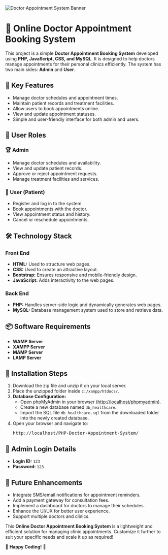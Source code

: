 
<body>

  <div class="banner">
    <img src="link_to_banner_image" alt="Doctor Appointment System Banner">
  </div>

  <h1>🏥 Online Doctor Appointment Booking System</h1>

  <p>This project is a simple <strong>Doctor Appointment Booking System</strong> developed using <strong>PHP, JavaScript, CSS, and MySQL</strong>. It is designed to help doctors manage appointments for their personal clinics efficiently. The system has two main sides: <strong>Admin</strong> and <strong>User</strong>.</p>

  <h2>🎯 Key Features</h2>
  <ul>
    <li>Manage doctor schedules and appointment times.</li>
    <li>Maintain patient records and treatment facilities.</li>
    <li>Allow users to book appointments online.</li>
    <li>View and update appointment statuses.</li>
    <li>Simple and user-friendly interface for both admin and users.</li>
  </ul>

  <h2>👥 User Roles</h2>
  <h3>🏆 Admin</h3>
  <ul>
    <li>Manage doctor schedules and availability.</li>
    <li>View and update patient records.</li>
    <li>Approve or reject appointment requests.</li>
    <li>Manage treatment facilities and services.</li>
  </ul>

  <h3>👤 User (Patient)</h3>
  <ul>
    <li>Register and log in to the system.</li>
    <li>Book appointments with the doctor.</li>
    <li>View appointment status and history.</li>
    <li>Cancel or reschedule appointments.</li>
  </ul>

  <h2>🛠 Technology Stack</h2>
  <h3>Front End</h3>
  <ul>
    <li><strong>HTML:</strong> Used to structure web pages.</li>
    <li><strong>CSS:</strong> Used to create an attractive layout.</li>
    <li><strong>Bootstrap:</strong> Ensures responsive and mobile-friendly design.</li>
    <li><strong>JavaScript:</strong> Adds interactivity to the web pages.</li>
  </ul>

  <h3>Back End</h3>
  <ul>
    <li><strong>PHP:</strong> Handles server-side logic and dynamically generates web pages.</li>
    <li><strong>MySQL:</strong> Database management system used to store and retrieve data.</li>
  </ul>

  <h2>📦 Software Requirements</h2>
  <ul>
    <li><strong>WAMP Server</strong></li>
    <li><strong>XAMPP Server</strong></li>
    <li><strong>MAMP Server</strong></li>
    <li><strong>LAMP Server</strong></li>
  </ul>

  <h2>🚀 Installation Steps</h2>
  <ol>
    <li>Download the zip file and unzip it on your local server.</li>
    <li>Place the unzipped folder inside <code>c:/xampp/htdocs/</code>.</li>
    <li><strong>Database Configuration:</strong>
      <ul>
        <li>Open phpMyAdmin in your browser (<a href="http://localhost/phpmyadmin">http://localhost/phpmyadmin</a>).</li>
        <li>Create a new database named <code>db_healthcare</code>.</li>
        <li>Import the SQL file <code>db_healthcare.sql</code> from the downloaded folder into the newly created database.</li>
      </ul>
    </li>
    <li>Open your browser and navigate to:
      <pre>http://localhost/PHP-Doctor-Appointment-System/</pre>
    </li>
  </ol>

  <h2>🔑 Admin Login Details</h2>
  <ul>
    <li><strong>Login ID:</strong> <code>123</code></li>
    <li><strong>Password:</strong> <code>123</code></li>
  </ul>

  <h2>🌟 Future Enhancements</h2>
  <ul>
    <li>Integrate SMS/email notifications for appointment reminders.</li>
    <li>Add a payment gateway for consultation fees.</li>
    <li>Implement a dashboard for doctors to manage their schedules.</li>
    <li>Enhance the UI/UX for better user experience.</li>
    <li>Support multiple doctors and clinics.</li>
  </ul>

  <p>This <strong>Online Doctor Appointment Booking System</strong> is a lightweight and efficient solution for managing clinic appointments. Customize it further to suit your specific needs and scale it up as required!</p>

  <p>🎉 <strong>Happy Coding!</strong> 🎉</p>

</body>
</html>

